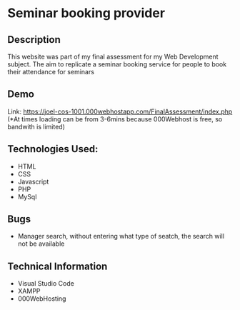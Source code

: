 
# Seminar booking provider

## Description
This website was part of my final assessment for my Web Development subject. The aim to replicate a seminar booking service for people to book their attendance for seminars


## Demo
Link: https://joel-cos-1001.000webhostapp.com/FinalAssessment/index.php 
(*At times loading can be from 3-6mins because 000Webhost is free, so bandwith is limited)


## Technologies Used:
* HTML
* CSS
* Javascript
* PHP
* MySql


## Bugs
* Manager search, without entering what type of seatch, the search will not be available


## Technical Information
* Visual Studio Code
* XAMPP
* 000WebHosting
